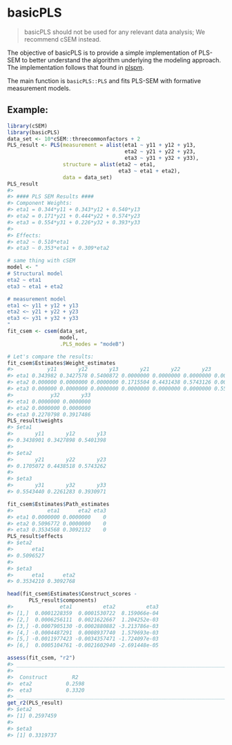 
<!-- README.md is generated from README.Rmd. Please edit that file -->

# basicPLS

> basicPLS should not be used for any relevant data analysis; We
> recommend cSEM instead.

The objective of basicPLS is to provide a simple implementation of
PLS-SEM to better understand the algorithm underlying the modeling
approach. The implementation follows that found in
[plspm](https://github.com/gastonstat/plspm).

The main function is `basicPLS::PLS` and fits PLS-SEM with formative
measurement models.

## Example:

``` r
library(cSEM)
library(basicPLS)
data_set <- 10*cSEM::threecommonfactors + 2
PLS_result <- PLS(measurement = alist(eta1 ~ y11 + y12 + y13,
                                      eta2 ~ y21 + y22 + y23,
                                      eta3 ~ y31 + y32 + y33),
                  structure = alist(eta2 ~ eta1,
                                    eta3 ~ eta1 + eta2),
                  data = data_set)
PLS_result
#> 
#> #### PLS SEM Results ####
#> Component Weights:
#> eta1 = 0.344*y11 + 0.343*y12 + 0.540*y13 
#> eta2 = 0.171*y21 + 0.444*y22 + 0.574*y23 
#> eta3 = 0.554*y31 + 0.226*y32 + 0.393*y33 
#> 
#> Effects:
#> eta2 ~ 0.510*eta1 
#> eta3 ~ 0.353*eta1 + 0.309*eta2

# same thing with cSEM
model <- "
# Structural model
eta2 ~ eta1
eta3 ~ eta1 + eta2

# measurement model
eta1 <~ y11 + y12 + y13
eta2 <~ y21 + y22 + y23
eta3 <~ y31 + y32 + y33
"
fit_csem <- csem(data_set,
                 model,
                 .PLS_modes = "modeB")

# Let's compare the results:
fit_csem$Estimates$Weight_estimates
#>           y11       y12       y13       y21       y22       y23      y31
#> eta1 0.343982 0.3427578 0.5400872 0.0000000 0.0000000 0.0000000 0.000000
#> eta2 0.000000 0.0000000 0.0000000 0.1715504 0.4431438 0.5743126 0.000000
#> eta3 0.000000 0.0000000 0.0000000 0.0000000 0.0000000 0.0000000 0.554802
#>            y32       y33
#> eta1 0.0000000 0.0000000
#> eta2 0.0000000 0.0000000
#> eta3 0.2270798 0.3917486
PLS_result$weights
#> $eta1
#>       y11       y12       y13 
#> 0.3438901 0.3427898 0.5401398 
#> 
#> $eta2
#>       y21       y22       y23 
#> 0.1705072 0.4438518 0.5743262 
#> 
#> $eta3
#>       y31       y32       y33 
#> 0.5543440 0.2261283 0.3930971

fit_csem$Estimates$Path_estimates
#>           eta1      eta2 eta3
#> eta1 0.0000000 0.0000000    0
#> eta2 0.5096772 0.0000000    0
#> eta3 0.3534568 0.3092132    0
PLS_result$effects
#> $eta2
#>      eta1 
#> 0.5096527 
#> 
#> $eta3
#>      eta1      eta2 
#> 0.3534210 0.3092768

head(fit_csem$Estimates$Construct_scores -
       PLS_result$components)
#>               eta1          eta2          eta3
#> [1,]  0.0001228359  0.0001530722  8.159066e-04
#> [2,]  0.0006256111  0.0021622667  1.204252e-03
#> [3,] -0.0007905130 -0.0002880882 -3.213786e-03
#> [4,] -0.0004487291  0.0008937740  1.579693e-03
#> [5,] -0.0011977423 -0.0034357471 -1.724097e-03
#> [6,]  0.0005104761 -0.0021602940 -2.691448e-05

assess(fit_csem, "r2")
#> ________________________________________________________________________________
#> 
#>  Construct        R2      
#>  eta2           0.2598    
#>  eta3           0.3320    
#> ________________________________________________________________________________
get_r2(PLS_result)
#> $eta2
#> [1] 0.2597459
#> 
#> $eta3
#> [1] 0.3319737
```

